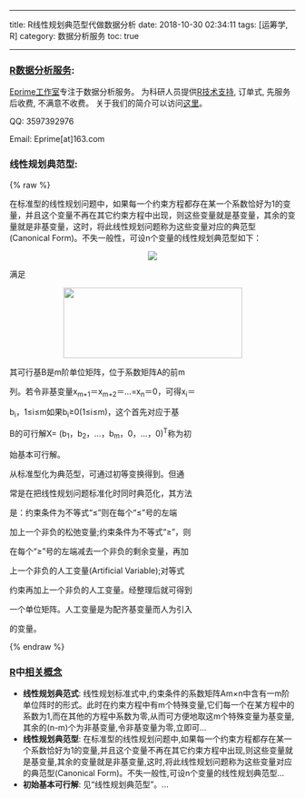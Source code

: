 
---
title: R线性规划典范型代做数据分析
date: 2018-10-30 02:34:11
tags: [运筹学, R]
category: 数据分析服务
toc: true

---



<span></span>
<!-- more -->

### [R](/tags/R/)[数据分析服务](/categories/数据分析服务/):
[Eprime工作室](http://Eprime.cn/)专注于数据分析服务。
为科研人员提供[R技术支持](http://Eprime.cn/2018/08/18/Eprime工作室R代做服务详情/), 订单式, 先服务后收费, 不满意不收费。
关于我们的简介可以访问[这里](http://Eprime.cn/2018/08/17/关于Eprime工作室/)。

QQ: 3597392976

Email: Eprime[at]163.com



### 线性规划典范型:

{% raw %}
<div class="p1">在标准型的线性规划问题中，如果每一个约束方程都存在某一个系数恰好为1的变量，并且这个变量不再在其它约束方程中出现，则这些变量就是基变量，其余的变量就是非基变量，这时，将此线性规划问题称为这些变量对应的典范型(Canonical Form)。不失一般性，可设n个变量的线性规划典范型如下：

<p align="center"><img align="absmiddle" src="/CRFDPIC/R200806043/R200806043.1327.11%5B4d94be0e805b%5D.gif"></p>

满足

<p align="center"><span class="imgdiv" style="text-align:center;"><img onclick="zoomPic(this);" align="absmiddle" width="315" height="124" src="/CRFDPIC/R200806043/R200806043.1327.13%5B404555291103%5D.png"></span></p>

其可行基B是m阶单位矩阵，位于系数矩阵A的前m

列。若令非基变量x<sub>m+1</sub>＝x<sub>m+2</sub>＝…=x<sub>n</sub>＝0，可得x<sub>i</sub>＝

b<sub>i</sub>，1≤i≤m如果b<sub>i</sub>≥0(1≤i≤m)，这个首先对应于基

B的可行解X= (b<sub>1</sub>，b<sub>2</sub>，…，b<sub>m</sub>，0，…，0)<sup>T</sup>称为初

始基本可行解。

<p>从标准型化为典范型，可通过初等变换得到。但通

常是在把线性规划问题标准化时同时典范化，其方法

是：约束条件为不等式“≤”则在每个“≤”号的左端

加上一个非负的松弛变量;约束条件为不等式“≥”，则

在每个“≥”号的左端减去一个非负的剩余变量，再加

上一个非负的人工变量(Artificial Variable);对等式

约束再加上一个非负的人工变量。经整理后就可得到

一个单位矩阵。人工变量是为配齐基变量而人为引入

的变量。</p></div>
{% endraw %}



### [R](/tags/R/)中[相关概念](/categories/数据分析服务)

- **线性规划典范式**: 线性规划标准式中,约束条件的系数矩阵Am×n中含有一m阶单位阵时的形式。此时在约束方程中有m个特殊变量,它们每一个在某方程中的系数为1,而在其他的方程中系数为零,从而可方便地取这m个特殊变量为基变量,其余的(n-m)个为非基变量,令非基变量为零,立即可...
- **线性规划典范型**: 在标准型的线性规划问题中,如果每一个约束方程都存在某一个系数恰好为1的变量,并且这个变量不再在其它约束方程中出现,则这些变量就是基变量,其余的变量就是非基变量,这时,将此线性规划问题称为这些变量对应的典范型(Canonical Form)。不失一般性,可设n个变量的线性规划典范型...
- **初始基本可行解**: 见“线性规划典范型”。...





